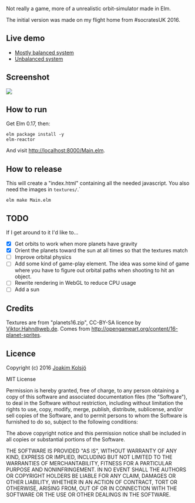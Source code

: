 Not really a game, more of a unrealistic orbit-simulator made in Elm.

The initial version was made on my flight home from #socratesUK 2016.

## Live demo

- [Mostly balanced system](https://dl.dropboxusercontent.com/u/136929/orbital-simulation/index.html)
- [Unbalanced system](https://dl.dropboxusercontent.com/u/136929/orbital-simulation/index-unbalanced.html)

## Screenshot

![](https://s3.amazonaws.com/f.cl.ly/items/182v0w1x0i090b1W3a1y/orbital-game.png?v=fa29a743)

## How to run

Get Elm 0.17, then:

    elm package install -y
    elm-reactor

And visit <http://localhost:8000/Main.elm>.

## How to release

This will create a "index.html" containing all the needed javascript. You also need the images in `textures/`.`

    elm make Main.elm

## TODO

If I get around to it I'd like to...

* [x] Get orbits to work when more planets have gravity
* [x] Orient the planets toward the sun at all times so that the textures match
* [ ] Improve orbital physics
* [ ] Add some kind of game-play element. The idea was some kind of game where you have to figure out orbital paths when shooting to hit an object.
* [ ] Rewrite rendering in WebGL to reduce CPU usage
* [ ] Add a sun

## Credits

Textures are from "planets16.zip", CC-BY-SA licence by Viktor.Hahn@web.de. Comes from http://opengameart.org/content/16-planet-sprites.

## Licence

Copyright (c) 2016 [Joakim Kolsjö](https://twitter.com/joakimk)

MIT License

Permission is hereby granted, free of charge, to any person obtaining
a copy of this software and associated documentation files (the
"Software"), to deal in the Software without restriction, including
without limitation the rights to use, copy, modify, merge, publish,
distribute, sublicense, and/or sell copies of the Software, and to
permit persons to whom the Software is furnished to do so, subject to
the following conditions:

The above copyright notice and this permission notice shall be
included in all copies or substantial portions of the Software.

THE SOFTWARE IS PROVIDED "AS IS", WITHOUT WARRANTY OF ANY KIND,
EXPRESS OR IMPLIED, INCLUDING BUT NOT LIMITED TO THE WARRANTIES OF
MERCHANTABILITY, FITNESS FOR A PARTICULAR PURPOSE AND
NONINFRINGEMENT. IN NO EVENT SHALL THE AUTHORS OR COPYRIGHT HOLDERS BE
LIABLE FOR ANY CLAIM, DAMAGES OR OTHER LIABILITY, WHETHER IN AN ACTION
OF CONTRACT, TORT OR OTHERWISE, ARISING FROM, OUT OF OR IN CONNECTION
WITH THE SOFTWARE OR THE USE OR OTHER DEALINGS IN THE SOFTWARE.

